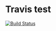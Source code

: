# Travis test
[![Build Status](https://travis-ci.org/usagitoneko97/travis-ci-test.svg?branch=master)](https://travis-ci.org/usagitoneko97/travis-ci-test)